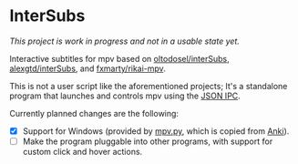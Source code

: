 # InterSubs

_This project is work in progress and not in a usable state yet._

Interactive subtitles for mpv based on [oltodosel/interSubs](https://github.com/oltodosel/interSubs/),
[alexgtd/interSubs](https://github.com/alexgtd/interSubs),
and [fxmarty/rikai-mpv](https://github.com/fxmarty/rikai-mpv).

This is not a user script like the aforementioned projects; It's a standalone program that launches and controls mpv using the [JSON IPC](https://mpv.io/manual/master/#json-ipc).

Currently planned changes are the following:

- [x] Support for Windows (provided by [mpv.py](./src/mpv.py), which is copied from [Anki](https://github.com/ankitects/anki/blob/main/qt/aqt/mpv.py)).
- [ ] Make the program pluggable into other programs, with support for custom click and hover actions.
